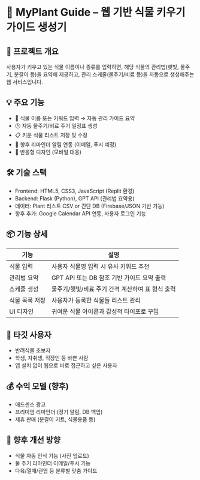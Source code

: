 # 🌿 MyPlant Guide – 웹 기반 식물 키우기 가이드 생성기

## 🎯 프로젝트 개요
사용자가 키우고 있는 식물 이름이나 종류를 입력하면, 해당 식물의 관리법(햇빛, 물주기, 분갈이 등)을 요약해 제공하고, 관리 스케줄(물주기/비료 등)을 자동으로 생성해주는 웹 서비스입니다.

## 💡 주요 기능
- 🌱 식물 이름 또는 키워드 입력 → 자동 관리 가이드 요약
- 🕒 자동 물주기/비료 주기 일정표 생성
- 📋 키운 식물 리스트 저장 및 수정
- 📩 향후 리마인더 알림 연동 (이메일, 푸시 예정)
- 📱 반응형 디자인 (모바일 대응)

## 🛠 기술 스택
- Frontend: HTML5, CSS3, JavaScript (Replit 환경)
- Backend: Flask (Python), GPT API (관리법 요약용)
- 데이터: Plant 리스트 CSV or 간단 DB (Firebase/JSON 기반 가능)
- 향후 추가: Google Calendar API 연동, 사용자 로그인 기능

## 📦 기능 상세

| 기능 | 설명 |
|------|------|
| 식물 입력 | 사용자 식물명 입력 시 유사 키워드 추천 |
| 관리법 요약 | GPT API 또는 DB 참조 기반 가이드 요약 출력 |
| 스케줄 생성 | 물주기/햇빛/비료 주기 간격 계산하여 표 형식 출력 |
| 식물 목록 저장 | 사용자가 등록한 식물들 리스트 관리 |
| UI 디자인 | 귀여운 식물 아이콘과 감성적 타이포로 꾸밈 |

## 🎯 타깃 사용자
- 반려식물 초보자
- 학생, 자취생, 직장인 등 바쁜 사람
- 앱 설치 없이 웹으로 바로 접근하고 싶은 사용자

## 💰 수익 모델 (향후)
- 애드센스 광고
- 프리미엄 리마인더 (정기 알림, DB 백업)
- 제휴 판매 (분갈이 키트, 식물용품 등)

## 📌 향후 개선 방향
- 식물 자동 인식 기능 (사진 업로드)
- 물 주기 리마인더 이메일/푸시 기능
- 다육/열매/관엽 등 분류별 맞춤 가이드

